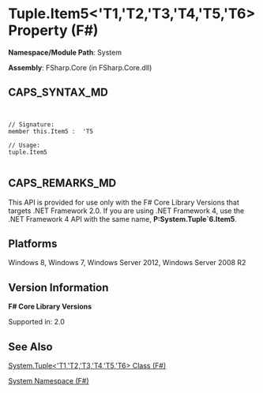 # Tuple.Item5<'T1,'T2,'T3,'T4,'T5,'T6> Property (F#)

**Namespace/Module Path**: System

**Assembly**: FSharp.Core (in FSharp.Core.dll)


## CAPS_SYNTAX_MD



```


// Signature:
member this.Item5 :  'T5

// Usage:
tuple.Item5


```



## CAPS_REMARKS_MD
This API is provided for use only with the F# Core Library Versions that targets .NET Framework 2.0. If you are using .NET Framework 4, use the .NET Framework 4 API with the same name, **P:System.Tuple&#96;6.Item5**.


## Platforms
Windows 8, Windows 7, Windows Server 2012, Windows Server 2008 R2


## Version Information
**F# Core Library Versions**

Supported in: 2.0




## See Also
[System.Tuple&#60;'T1,'T2,'T3,'T4,'T5,'T6&#62; Class &#40;F&#35;&#41;](System.Tuple+%27T1%2C%27T2%2C%27T3%2C%27T4%2C%27T5%2C%27T6+Class+%28F%23%29.md)

[System Namespace &#40;F&#35;&#41;](System+Namespace+%28F%23%29.md)

